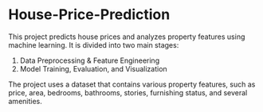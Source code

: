 # House-Price-Prediction
This project predicts house prices and analyzes property features using machine learning. It is divided into two main stages:
1. Data Preprocessing & Feature Engineering
2. Model Training, Evaluation, and Visualization

The project uses a dataset that contains various property features, such as price, area, bedrooms, bathrooms, stories, furnishing status, and several amenities.
